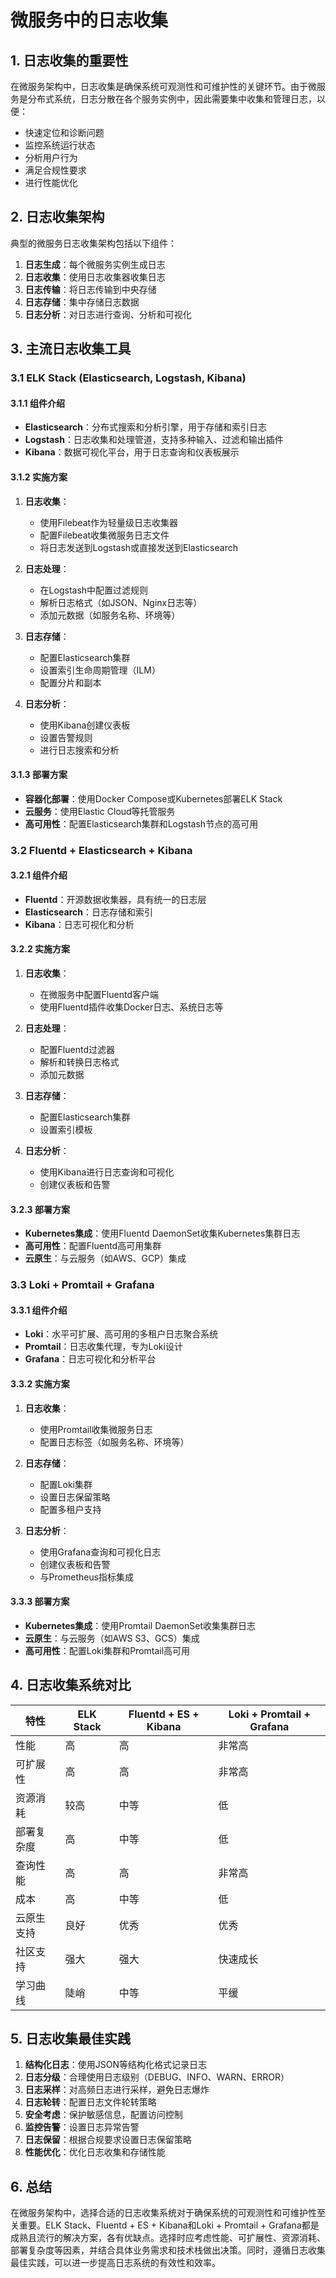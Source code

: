 # 微服务中的日志收集

## 1. 日志收集的重要性

在微服务架构中，日志收集是确保系统可观测性和可维护性的关键环节。由于微服务是分布式系统，日志分散在各个服务实例中，因此需要集中收集和管理日志，以便：

- 快速定位和诊断问题
- 监控系统运行状态
- 分析用户行为
- 满足合规性要求
- 进行性能优化

## 2. 日志收集架构

典型的微服务日志收集架构包括以下组件：

1. **日志生成**：每个微服务实例生成日志
2. **日志收集**：使用日志收集器收集日志
3. **日志传输**：将日志传输到中央存储
4. **日志存储**：集中存储日志数据
5. **日志分析**：对日志进行查询、分析和可视化

## 3. 主流日志收集工具

### 3.1 ELK Stack (Elasticsearch, Logstash, Kibana)

#### 3.1.1 组件介绍

- **Elasticsearch**：分布式搜索和分析引擎，用于存储和索引日志
- **Logstash**：日志收集和处理管道，支持多种输入、过滤和输出插件
- **Kibana**：数据可视化平台，用于日志查询和仪表板展示

#### 3.1.2 实施方案

1. **日志收集**：
   - 使用Filebeat作为轻量级日志收集器
   - 配置Filebeat收集微服务日志文件
   - 将日志发送到Logstash或直接发送到Elasticsearch

2. **日志处理**：
   - 在Logstash中配置过滤规则
   - 解析日志格式（如JSON、Nginx日志等）
   - 添加元数据（如服务名称、环境等）

3. **日志存储**：
   - 配置Elasticsearch集群
   - 设置索引生命周期管理（ILM）
   - 配置分片和副本

4. **日志分析**：
   - 使用Kibana创建仪表板
   - 设置告警规则
   - 进行日志搜索和分析

#### 3.1.3 部署方案

- **容器化部署**：使用Docker Compose或Kubernetes部署ELK Stack
- **云服务**：使用Elastic Cloud等托管服务
- **高可用性**：配置Elasticsearch集群和Logstash节点的高可用

### 3.2 Fluentd + Elasticsearch + Kibana

#### 3.2.1 组件介绍

- **Fluentd**：开源数据收集器，具有统一的日志层
- **Elasticsearch**：日志存储和索引
- **Kibana**：日志可视化和分析

#### 3.2.2 实施方案

1. **日志收集**：
   - 在微服务中配置Fluentd客户端
   - 使用Fluentd插件收集Docker日志、系统日志等

2. **日志处理**：
   - 配置Fluentd过滤器
   - 解析和转换日志格式
   - 添加元数据

3. **日志存储**：
   - 配置Elasticsearch集群
   - 设置索引模板

4. **日志分析**：
   - 使用Kibana进行日志查询和可视化
   - 创建仪表板和告警

#### 3.2.3 部署方案

- **Kubernetes集成**：使用Fluentd DaemonSet收集Kubernetes集群日志
- **高可用性**：配置Fluentd高可用集群
- **云原生**：与云服务（如AWS、GCP）集成

### 3.3 Loki + Promtail + Grafana

#### 3.3.1 组件介绍

- **Loki**：水平可扩展、高可用的多租户日志聚合系统
- **Promtail**：日志收集代理，专为Loki设计
- **Grafana**：日志可视化和分析平台

#### 3.3.2 实施方案

1. **日志收集**：
   - 使用Promtail收集微服务日志
   - 配置日志标签（如服务名称、环境等）

2. **日志存储**：
   - 配置Loki集群
   - 设置日志保留策略
   - 配置多租户支持

3. **日志分析**：
   - 使用Grafana查询和可视化日志
   - 创建仪表板和告警
   - 与Prometheus指标集成

#### 3.3.3 部署方案

- **Kubernetes集成**：使用Promtail DaemonSet收集集群日志
- **云原生**：与云服务（如AWS S3、GCS）集成
- **高可用性**：配置Loki集群和Promtail高可用

## 4. 日志收集系统对比

| 特性 | ELK Stack | Fluentd + ES + Kibana | Loki + Promtail + Grafana |
|------|-----------|-----------------------|---------------------------|
| 性能 | 高 | 高 | 非常高 |
| 可扩展性 | 高 | 高 | 非常高 |
| 资源消耗 | 较高 | 中等 | 低 |
| 部署复杂度 | 高 | 中等 | 低 |
| 查询性能 | 高 | 高 | 非常高 |
| 成本 | 高 | 中等 | 低 |
| 云原生支持 | 良好 | 优秀 | 优秀 |
| 社区支持 | 强大 | 强大 | 快速成长 |
| 学习曲线 | 陡峭 | 中等 | 平缓 |

## 5. 日志收集最佳实践

1. **结构化日志**：使用JSON等结构化格式记录日志
2. **日志分级**：合理使用日志级别（DEBUG、INFO、WARN、ERROR）
3. **日志采样**：对高频日志进行采样，避免日志爆炸
4. **日志轮转**：配置日志文件轮转策略
5. **安全考虑**：保护敏感信息，配置访问控制
6. **监控告警**：设置日志异常告警
7. **日志保留**：根据合规要求设置日志保留策略
8. **性能优化**：优化日志收集和存储性能

## 6. 总结

在微服务架构中，选择合适的日志收集系统对于确保系统的可观测性和可维护性至关重要。ELK Stack、Fluentd + ES + Kibana和Loki + Promtail + Grafana都是成熟且流行的解决方案，各有优缺点。选择时应考虑性能、可扩展性、资源消耗、部署复杂度等因素，并结合具体业务需求和技术栈做出决策。同时，遵循日志收集最佳实践，可以进一步提高日志系统的有效性和效率。